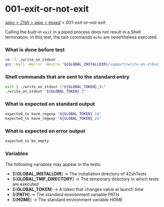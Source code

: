 # 001-exit-or-not-exit

*[spec > 21sh > pipe > mixed](..) > 001-exit-or-not-exit*

Calling the built-in `exit` in a piped process does not result in a Shell termination.
In this test, the two commands `echo` are nevertheless executed.
### What is done before test

```bash
rm -f ./write_on_stdout
gcc -Wall -Werror -Wextra "${GLOBAL_INSTALLDIR}/support/write-on-stdout/main.c" -o ./write_on_stdout

```

### Shell commands that are sent to the standard entry

```bash
exit | ./write_on_stdout \"${GLOBAL_TOKEN}_1\"
./write_on_stdout "${GLOBAL_TOKEN}_2"

```

### What is expected on standard output

```bash
expected_to have_regexp "${GLOBAL_TOKEN}_1$"
expected_to have_regexp "${GLOBAL_TOKEN}_2$"

```

### What is expected on error output

```bash
expected_to be_empty

```

### Variables

The following variables may appear in the tests:

* ${**GLOBAL_INSTALLDIR**} -> The installation directory of 42shTests
* ${**GLOBAL_TMP_DIRECTORY**} -> The temporary directory in which tests are executed
* ${**GLOBAL_TOKEN**} -> A token that changes value at launch time
* ${**PATH**} -> The standard environment variable PATH
* ${**HOME**} -> The standard environment variable HOME
